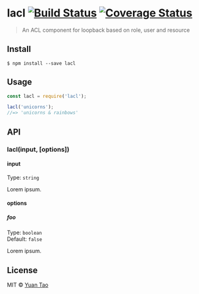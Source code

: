 # lacl [![Build Status](https://travis-ci.org/taoyuan/lacl.svg?branch=master)](https://travis-ci.org/taoyuan/lacl) [![Coverage Status](https://coveralls.io/repos/github/taoyuan/lacl/badge.svg?branch=master)](https://coveralls.io/github/taoyuan/lacl?branch=master)

> An ACL component for loopback based on role, user and resource


## Install

```
$ npm install --save lacl
```


## Usage

```js
const lacl = require('lacl');

lacl('unicorns');
//=> 'unicorns & rainbows'
```


## API

### lacl(input, [options])

#### input

Type: `string`

Lorem ipsum.

#### options

##### foo

Type: `boolean`<br>
Default: `false`

Lorem ipsum.


## License

MIT © [Yuan Tao](https://github.com/taoyuan)
